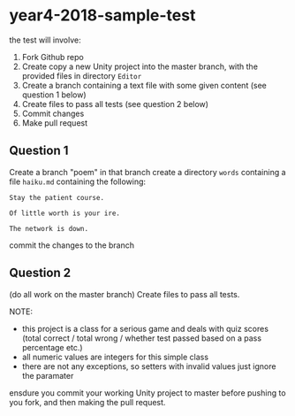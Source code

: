 # year4-2018-sample-test

the test will involve:

1. Fork Github repo
2. Create copy a new Unity project into the master branch, with the provided files in directory `Editor`
2. Create a branch containing a text file with some given content (see question 1 below)
2. Create files to pass all tests (see question 2 below)
3. Commit changes
4. Make pull request


## Question 1

Create a branch "poem"
in that branch create a directory `words` containing a file `haiku.md` containing the following:

```
Stay the patient course. 

Of little worth is your ire. 

The network is down. 
```

commit the changes to the branch

## Question 2

(do all work on the master branch)
Create files to pass all tests.

NOTE:
- this project is a class for a serious game and deals with quiz scores (total correct / total wrong / whether test passed based on a pass percentage etc.)
- all numeric values are integers for this simple class
- there are not any exceptions, so setters with invalid values just ignore the paramater

ensdure you commit your working Unity project to master before pushing to you fork, and then making the pull request.
